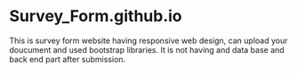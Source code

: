 # Survey_Form.github.io
This is survey form website having responsive web design, can upload your doucument and used bootstrap libraries. It is not having and data base and back end part after submission.
